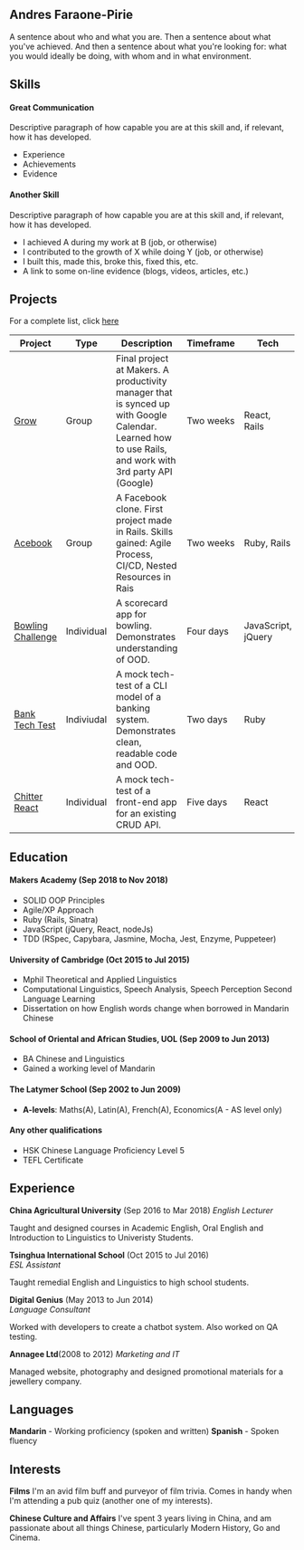 ## Andres Faraone-Pirie

A sentence about who and what you are. Then a sentence about what you've achieved. And then a sentence about what you're looking for: what you would ideally be doing, with whom and in what environment.

## Skills

#### Great Communication

Descriptive paragraph of how capable you are at this skill and, if relevant, how it has developed.

- Experience
- Achievements
- Evidence

#### Another Skill

Descriptive paragraph of how capable you are at this skill and, if relevant, how it has developed.

- I achieved A during my work at B (job, or otherwise)
- I contributed to the growth of X while doing Y (job, or otherwise)
- I built this, made this, broke this, fixed this, etc.
- A link to some on-line evidence (blogs, videos, articles, etc.)

## Projects
For a complete list, click [here](https://github.com/afaraone)

| Project | Type | Description | Timeframe | Tech | Testing |
|--|--|---|---|---|---|
| [Grow](https://github.com/afaraone/final-project) | Group | Final project at Makers. A productivity manager that is synced up with Google Calendar. Learned how to use Rails, and work with 3rd party API (Google) | Two weeks | React, Rails | RSpec, Jest, Enzyme |  
| [Acebook](https://github.com/afaraone/acebook-rails-template) | Group | A Facebook clone. First project made in Rails. Skills gained: Agile Process, CI/CD, Nested Resources in Rais | Two weeks | Ruby, Rails | RSpec, Capybara |   
| [Bowling Challenge](https://github.com/afaraone/bowling-challenge) | Individual | A scorecard app for bowling. Demonstrates understanding of OOD. | Four days | JavaScript, jQuery | Jasmine |
| [Bank Tech Test](https://github.com/afaraone/bank-tech) | Indiviudal | A mock tech-test of a CLI model of a banking system. Demonstrates clean, readable code and OOD. | Two days | Ruby | RSpec |
| [Chitter React](https://github.com/afaraone/chitter-tech) | Individual | A mock tech-test of a front-end app for an existing CRUD API. | Five days | React | Jest, Enzyme | 

## Education

#### Makers Academy (Sep 2018 to Nov 2018)

- SOLID OOP Principles
- Agile/XP Approach
- Ruby (Rails, Sinatra)
- JavaScript (jQuery, React, nodeJs)
- TDD (RSpec, Capybara, Jasmine, Mocha, Jest, Enzyme, Puppeteer)

#### University of Cambridge (Oct 2015 to Jul 2015)

- Mphil Theoretical and Applied Linguistics
- Computational Linguistics, Speech Analysis, Speech Perception Second Language Learning
- Dissertation on how English words change when borrowed in Mandarin Chinese

#### School of Oriental and African Studies, UOL (Sep 2009 to Jun 2013)

 - BA Chinese and Linguistics
 - Gained a working level of Mandarin

#### The Latymer School (Sep 2002 to Jun 2009)

 - **A-levels**: Maths(A), Latin(A), French(A), Economics(A - AS level only)

#### Any other qualifications

 - HSK Chinese Language Proficiency Level 5
 - TEFL Certificate

## Experience
**China Agricultural University** (Sep 2016 to Mar 2018)
*English Lecturer*

Taught and designed courses in Academic English, Oral English and Introduction to Linguistics to Univeristy Students. 

**Tsinghua International School** (Oct 2015 to Jul 2016)    
*ESL Assistant*

Taught remedial English and Linguistics to high school students.

**Digital Genius** (May 2013 to Jun 2014)   
*Language Consultant*  

Worked with developers to create a chatbot system. Also worked on QA testing.

**Annagee Ltd**(2008 to 2012)
*Marketing and IT*

Managed website, photography and designed promotional materials for a jewellery company.

## Languages
**Mandarin** - Working proficiency (spoken and written)
**Spanish** - Spoken fluency

## Interests
**Films** I'm an avid film buff and purveyor of film trivia. Comes in handy when I'm attending a pub quiz (another one of my interests).

**Chinese Culture and Affairs** I've spent 3 years living in China, and am passionate about all things Chinese, particularly Modern History, Go and Cinema.
